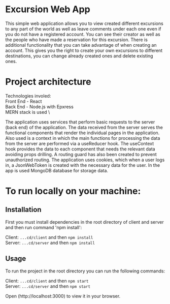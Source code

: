 # Excursion Web App 

This simple web application allows you to view created different excursions to any part of the world as well as leave comments under each one even if you do not have a registered account. You can see their creator as well as the people who have made a reservation for this excursion. 
There is additional functionality that you can take advantage of when creating an account. This gives you the right to create your own excursions to different destinations, you can change already created ones and delete existing ones.

# Project architecture

Technologies involed: \
Front End - React \
Back End - Node.js with Epxress \
MERN stack is used \

The application uses services that perform basic requests to the server (back end) of the application. The data received from the server serves the functional components that render the individual pages in the application. Also used is a context in which the main functions for processing the data from the server are performed via a useReducer hook. The useContext hook provides the data to each component that needs the relevant data avoiding props drilling. A routing guard has also been created to prevent unauthorized routing. The application uses cookies, which when a user logs in, a JsonWebToken is created with the necessary data for the user. 
In the app is used MongoDB database for storage data.

# To run locally on your machine:

## Installation

First you must install dependencies in the root directory of client and server and then run command 'npm install':

Client:  `...cd/client` and then `npm install` \
Server:  `...cd/server` and then `npm install`

## Usage

To run the project in the root directory you can run the following commands:

Client:  `...cd/client` and then `npm start` \
Server:  `...cd/server` and then `npm start`

Open (http://localhost:3000) to view it in your browser.




